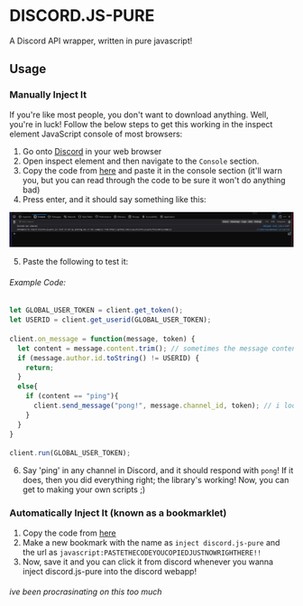 # DISCORD.JS-PURE
A Discord API wrapper, written in pure javascript!

## Usage
### Manually Inject It
If you're like most people, you don't want to download anything. Well, you're in luck! Follow the below steps to get this working in the inspect element JavaScript console of most browsers:
1) Go onto [Discord](https://discord.com/app) in your web browser
2) Open inspect element and then navigate to the `Console` section.
3) Copy the code from [here](https://raw.githubusercontent.com/13-05/discord.js-pure/main/inspect-console/minified.js) and paste it in the console section (it'll warn you, but you can read through the code to be sure it won't do anything bad)
4) Press enter, and it should say something like this:

![image of inspect console displaying stuff](https://raw.githubusercontent.com/13-05/discord.js-pure/main/images/image.png)

5) Paste the following to test it:
###### Example Code: 
```js
let GLOBAL_USER_TOKEN = client.get_token();
let USERID = client.get_userid(GLOBAL_USER_TOKEN);

client.on_message = function(message, token) {
  let content = message.content.trim(); // sometimes the message content has whitespace at the end, so we just say message.content.trim() is == to message.content
  if (message.author.id.toString() != USERID) {
    return;
  }
  else{
    if (content == "ping"){
      client.send_message("pong!", message.channel_id, token); // i looked at the "message" object and that's the path of a channelid; now it'll respond ez!
    }
  }
}

client.run(GLOBAL_USER_TOKEN);
```

6) Say 'ping' in any channel in Discord, and it should respond with `pong`! If it does, then you did everything right; the library's working! Now, you can get to making your own scripts ;)

### Automatically Inject It (known as a bookmarklet)
1) Copy the code from [here](https://raw.githubusercontent.com/13-05/discord.js-pure/main/inspect-console/minified.js)
2) Make a new bookmark with the name as `inject discord.js-pure` and the url as `javascript:PASTETHECODEYOUCOPIEDJUSTNOWRIGHTHERE!!`
3) Now, save it and you can click it from discord whenever you wanna inject discord.js-pure into the discord webapp!

###### ive been procrasinating on this too much
